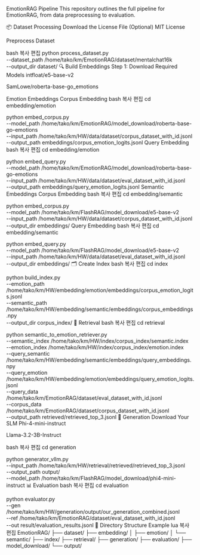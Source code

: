 EmotionRAG Pipeline
This repository outlines the full pipeline for EmotionRAG, from data preprocessing to evaluation.

📦 Dataset Processing
Download the License File (Optional)
MIT License

Preprocess Dataset

bash
복사
편집
python process_dataset.py \
  --dataset_path /home/tako/km/EmotionRAG/dataset/mentalchat16k \
  --output_dir dataset/
🔍 Build Embeddings
Step 1: Download Required Models
intfloat/e5-base-v2

SamLowe/roberta-base-go_emotions

Emotion Embeddings
Corpus Embedding
bash
복사
편집
cd embedding/emotion

python embed_corpus.py \
  --model_path /home/tako/km/EmotionRAG/model_download/roberta-base-go-emotions \
  --input_path /home/tako/km/HW/data/dataset/corpus_dataset_with_id.jsonl \
  --output_path embeddings/corpus_emotion_logits.jsonl
Query Embedding
bash
복사
편집
cd embedding/emotion

python embed_query.py \
  --model_path /home/tako/km/EmotionRAG/model_download/roberta-base-go-emotions \
  --input_path /home/tako/km/HW/data/dataset/eval_dataset_with_id.jsonl \
  --output_path embeddings/query_emotion_logits.jsonl
Semantic Embeddings
Corpus Embedding
bash
복사
편집
cd embedding/semantic

python embed_corpus.py \
  --model_path /home/tako/km/FlashRAG/model_download/e5-base-v2 \
  --input_path /home/tako/km/HW/data/dataset/corpus_dataset_with_id.jsonl \
  --output_dir embeddings/
Query Embedding
bash
복사
편집
cd embedding/semantic

python embed_query.py \
  --model_path /home/tako/km/FlashRAG/model_download/e5-base-v2 \
  --input_path /home/tako/km/HW/data/dataset/eval_dataset_with_id.jsonl \
  --output_dir embeddings/
🗂️ Create Index
bash
복사
편집
cd index

python build_index.py \
  --emotion_path /home/tako/km/HW/embedding/emotion/embeddings/corpus_emotion_logits.jsonl \
  --semantic_path /home/tako/km/HW/embedding/semantic/embeddings/corpus_embeddings.npy \
  --output_dir corpus_index/
🔎 Retrieval
bash
복사
편집
cd retrieval

python semantic_to_emotion_retriever.py \
  --semantic_index /home/tako/km/HW/index/corpus_index/semantic.index \
  --emotion_index /home/tako/km/HW/index/corpus_index/emotion.index \
  --query_semantic /home/tako/km/HW/embedding/semantic/embeddings/query_embeddings.npy \
  --query_emotion /home/tako/km/HW/embedding/emotion/embeddings/query_emotion_logits.jsonl \
  --query_data /home/tako/km/EmotionRAG/dataset/eval_dataset_with_id.jsonl \
  --corpus_data /home/tako/km/EmotionRAG/dataset/corpus_dataset_with_id.jsonl \
  --output_path retrieved/retrieved_top_3.jsonl
🧠 Generation
Download Your SLM
Phi-4-mini-instruct

Llama-3.2-3B-Instruct

bash
복사
편집
cd generation

python generator_vllm.py \
  --input_path /home/tako/km/HW/retrieval/retrieved/retrieved_top_3.jsonl \
  --output_path output/ \
  --model_path /home/tako/km/FlashRAG/model_download/phi4-mini-instruct
📊 Evaluation
bash
복사
편집
cd evaluation

python evaluator.py \
  --gen /home/tako/km/HW/generation/output/our_generation_combined.jsonl \
  --ref /home/tako/km/EmotionRAG/dataset/eval_dataset_with_id.jsonl \
  --out result/evaluation_results.jsonl
📁 Directory Structure Example
lua
복사
편집
EmotionRAG/
├── dataset/
├── embedding/
│   ├── emotion/
│   └── semantic/
├── index/
├── retrieval/
├── generation/
├── evaluation/
├── model_download/
└── output/
